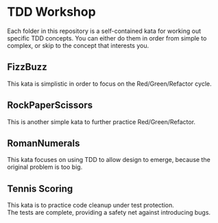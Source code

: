 # TDD Workshop

Each folder in this repository is a self-contained kata for working out specific TDD concepts.
You can either do them in order from simple to complex, or skip to the concept that interests you.

## FizzBuzz
This kata is simplistic in order to focus on the Red/Green/Refactor cycle.

## RockPaperScissors
This is another simple kata to further practice Red/Green/Refactor.

## RomanNumerals
This kata focuses on using TDD to allow design to emerge, because the original problem is too big.

## Tennis Scoring
This kata is to practice code cleanup under test protection.  
The tests are complete, providing a safety net against introducing bugs.

